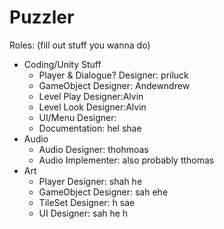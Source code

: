 # Puzzler

Roles: (fill out stuff you wanna do)
- Coding/Unity Stuff
  - Player & Dialogue? Designer: priluck
  - GameObject Designer: Andewndrew
  - Level Play Designer:Alvin
  - Level Look Designer:Alvin
  - UI/Menu Designer:
  - Documentation: hel shae
- Audio
  - Audio Designer: thohmoas  
  - Audio Implementer: also probably tthomas
- Art
  - Player Designer: shah he
  - GameObject Designer: sah ehe
  - TileSet Designer:   h sae
  - UI Designer:   sah he h

